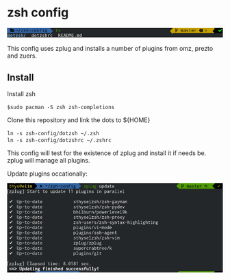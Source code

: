# zsh config

![](./pics/cli.png)

This config uses zplug and installs a number of plugins from
omz, prezto and zuers.

## Install 

Install zsh

```
$sudo pacman -S zsh zsh-completions
```

Clone this repository and link the dots to ${HOME}


```
ln -s zsh-config/dotzsh ~/.zsh
ln -s zsh-config/dotzshrc ~/.zshrc
```

This config will test for the existence of zplug and install it if needs be.
zplug will manage all plugins.


Update plugins occationally:

![](./pics/update.png)

